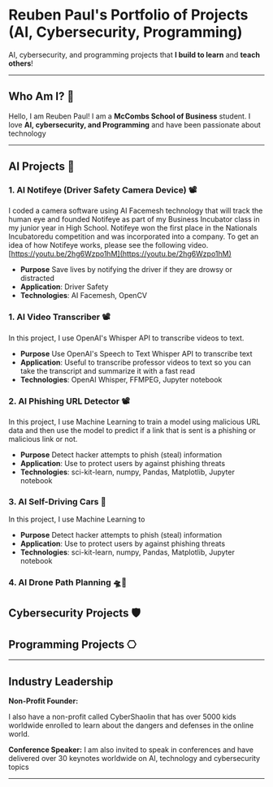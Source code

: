 # Reuben Paul's Portfolio of Projects (AI, Cybersecurity, Programming)

AI, cybersecurity, and programming projects that **I build to learn** and **teach others**!

---
## Who Am I? 🤘

Hello, I am Reuben Paul! I am a **McCombs School of Business** student.
I love **AI, cybersecurity, and Programming** and have been passionate about technology 

---
## AI Projects 🤖

### 1. **AI Notifeye (Driver Safety Camera Device)** 📽️
  I coded a camera software using AI Facemesh technology that will track the human eye and founded Notifeye
  as part of my Business Incubator class in my junior year in High School. Notifeye won the first place in 
  the Nationals Incubatoredu competition and was incorporated into a company. 
  To get an idea of how Notifeye works, please see the following video. 
  [https://youtu.be/2hg6Wzpo1hM](https://youtu.be/2hg6Wzpo1hM)
  - **Purpose** Save lives by notifying the driver if they are drowsy or distracted
  - **Application**: Driver Safety
  - **Technologies**: AI Facemesh, OpenCV

### 1. **AI Video Transcriber** 📽️
  In this project, I use OpenAI's Whisper API to transcribe videos to text.
  - **Purpose** Use OpenAI's Speech to Text Whisper API to transcribe text
  - **Application**: Useful to transcribe professor videos to text so you can take the transcript and summarize it with a fast read
  - **Technologies**: OpenAI Whisper, FFMPEG, Jupyter notebook

### 2. **AI Phishing URL Detector** 📽️
  In this project, I use Machine Learning to train a model using malicious URL data and then use the model to predict if a link that is sent is a phishing or malicious link or not. 
  - **Purpose** Detect hacker attempts to phish (steal) information
  - **Application**: Use to protect users by against phishing threats
  - **Technologies**: sci-kit-learn, numpy, Pandas, Matplotlib, Jupyter notebook

### 3. **AI Self-Driving Cars** 🚗 
  In this project, I use Machine Learning to 
  - **Purpose** Detect hacker attempts to phish (steal) information
  - **Application**: Use to protect users by against phishing threats
  - **Technologies**: sci-kit-learn, numpy, Pandas, Matplotlib, Jupyter notebook


### 4. **AI Drone Path Planning** 🛸🧭


## Cybersecurity Projects 🛡️


## Programming Projects ⎔


---

## Industry Leadership
**Non-Profit Founder:** 

I also have a non-profit called CyberShaolin that has over 5000 kids worldwide enrolled to learn about the dangers and defenses in the online world. 

**Conference Speaker:**
I am also invited to speak in conferences and have delivered over 30 keynotes worldwide on AI, technology and cybersecurity topics

---

